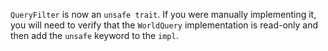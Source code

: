 `QueryFilter` is now an `unsafe trait`.  If you were manually implementing it, you will need to verify that the `WorldQuery` implementation is read-only and then add the `unsafe` keyword to the `impl`.
